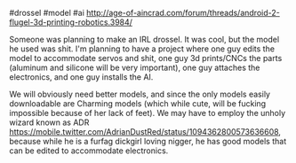 #drossel #model #ai
http://age-of-aincrad.com/forum/threads/android-2-flugel-3d-printing-robotics.3984/

Someone was planning to make an IRL drossel. It was cool, but the model he used was shit. I'm planning to have a project where one guy edits the model to accommodate servos and shit, one guy 3d prints/CNCs the parts (aluminum and silicone will be very important), one guy attaches the electronics, and one guy installs the AI.  
  
We will obviously need better models, and since the only models easily downloadable are Charming models (which while cute, will be fucking impossible because of her lack of feet). We may have to employ the unholy wizard known as ADR https://mobile.twitter.com/AdrianDustRed/status/1094362800573636608, because while he is a furfag dickgirl loving nigger, he has good models that can be edited to accommodate electronics.